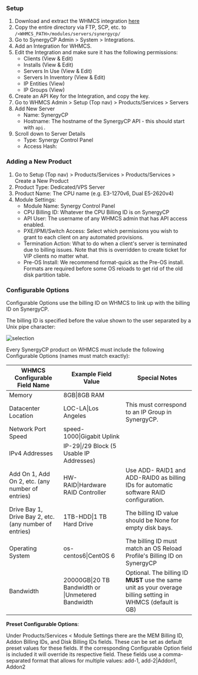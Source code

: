 ### Setup

 1. Download and extract the WHMCS integration [here](https://install.synergycp.com/bm/integration/whmcs/synergycp.zip)
 2. Copy the entire directory via FTP, SCP, etc. to `/<WHMCS_PATH>/modules/servers/synergycp/`
 3. Go to SynergyCP Admin > System > Integrations.
 4. Add an Integration for WHMCS.
 5. Edit the Integration and make sure it has the following permissions:
     - Clients (View & Edit)
     - Installs (View & Edit)
     - Servers In Use (View & Edit)
     - Servers In Inventory (View & Edit)
     - IP Entities (View)
     - IP Groups (View)
 6. Create an API Key for the Integration, and copy the key.
 7. Go to WHMCS Admin > Setup (Top nav) > Products/Services > Servers
 8. Add New Server
     - Name: SynergyCP
     - Hostname: The hostname of the SynergyCP API - this should start with `api.`
 9. Scroll down to Server Details
     - Type: Synergy Control Panel
     - Access Hash: <API Key of SynergyCP Integration>

### Adding a New Product

1. Go to Setup (Top nav) > Products/Services > Products/Services > Create a New Product
2. Product Type: Dedicated/VPS Server
3. Product Name: The CPU name (e.g. E3-1270v6, Dual E5-2620v4)
4. Module Settings:
    - Module Name: Synergy Control Panel
    - CPU Billing ID: Whatever the CPU Billing ID is on SynergyCP
    - API User: The username of any WHMCS admin that has API access enabled.
    - PXE/IPMI/Switch Access: Select which permissions you wish to grant to each client on any automated provisions.
    - Termination Action: What to do when a client's server is terminated due to billing issues. Note that this is overridden to create ticket for VIP clients no matter what.
    - Pre-OS Install: We recommend format-quick as the Pre-OS install. Formats are required before some OS reloads to get rid of the old disk partition table.

### Configurable Options

Configurable Options use the billing ID on WHMCS to link up with the billing ID on SynergyCP.

The billing ID is specified before the value shown to the user separated by a Unix pipe character:

![selection](https://user-images.githubusercontent.com/229041/30526732-a3009a72-9bd4-11e7-9a83-cf2f963f490c.png)

Every SynergyCP product on WHMCS must include the following Configurable Options (names must match exactly):

| WHMCS Configurable Field Name                          | Example Field Value             | Special Notes                                                                          |
|--------------------------------------------------------|-----------------------------------------------------------|----------------------------------------------------------------------------------------  |
| Memory                                                 | 8GB&#124;8GB RAM                                          |                                                                                          |
| Datacenter Location                                    | LOC-LA&#124;Los Angeles                                   | This must correspond to an IP Group in SynergyCP.                                        |
| Network Port Speed                                     | speed-1000&#124;Gigabit Uplink                            |                                                                                          |
| IPv4 Addresses                                         | IP-29&#124;/29 Block (5 Usable IP Addresses)              |                                                                                          |
| Add On 1, Add On 2, etc. (any number of entries)       | HW-RAID&#124;Hardware RAID Controller                     | Use ADD- RAID1 and ADD-RAID0 as billing IDs for automatic software RAID configuration.   |
| Drive Bay 1, Drive Bay 2, etc. (any number of entries) | 1TB-HDD&#124;1 TB Hard Drive                              | The billing ID value should be None for empty disk bays.                                 |
| Operating System                                       | os-centos6&#124;CentOS 6                                  | The billing ID must match an OS Reload Profile's Billing ID on SynergyCP |
| Bandwidth                                              | 20000GB&#124;20 TB Bandwidth or &#124;Unmetered Bandwidth | Optional. The billing ID **MUST** use the same unit as your overage billing setting in WHMCS (default is GB) |

**Preset Configurable Options**:

Under Products/Services < Module Settings there are the MEM Billing ID, Addon Billing IDs, and Disk Billing IDs fields. These can be set as default preset values for these fields. If the corresponding Configurable Option field is included it will override its respective field. These fields use a comma-separated format that allows for multiple values: add-1, add-2|Addon1, Addon2
